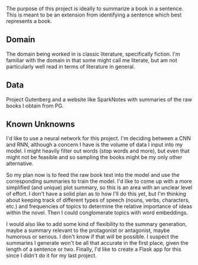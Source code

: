 The purpose of this project is ideally to summarize a book in a sentence. This is meant to be an extension from identifying a sentence which best represents a book.

## Domain

The domain being worked in is classic literature, specifically fiction. I'm familiar with the domain in that some might call me literate, but am not particularly well read in terms of literature in general.


## Data

Project Gutenberg and a website like SparkNotes with summaries of the raw books I obtain from PG.


## Known Unknowns

I'd like to use a neural network for this project. I'm deciding between a CNN and RNN, although a concern I have is the volume of data I input into my model. I might heavily filter out words (stop words and more), but even that might not be feasible and so sampling the books might be my only other alternative.

So my plan now is to feed the raw book text into the model and use the corresponding summaries to train the model. I'd like to come up with a more simplified (and unique) plot summary, so this is an area with an unclear level of effort. I don't have a solid plan as to how I'll do this yet, but I'm thinking about keeping track of different types of speech (nouns, verbs, characters, etc.) and frequencies of topics to determine the relative importance of ideas within the novel. Then I could conglomerate topics with word embeddings.

I would also like to add some kind of flexibility to the summary generation, maybe a summary relevant to the protagonist or antagonist, maybe humorous or serious. I don't know if that will be possible. I suspect the summaries I generate won't be all that accurate in the first place, given the length of a sentence or two. Finally, I'd like to create a Flask app for this since I didn't do it for my last project.